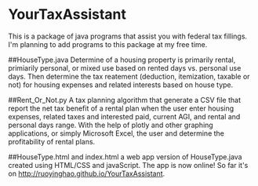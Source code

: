 # YourTaxAssistant
This is a package of java programs that assist you with federal tax fillings. I'm planning to add programs to this package at my free time.

##HouseType.java
Determine of a housing property is primarily rental, primiarily personal, or mixed use based on rented days vs. personal use days. Then determine the tax reatement (deduction, itemization, taxable or not) for housing expenses and related interests based on house type.

##Rent_Or_Not.py
A tax planning algorithm that generate a CSV file that report the net tax benefit of a rental plan when the user enter housing expenses, related taxes and interested paid, current AGI, and rental and personal days range. With the help of plotly and other graphing applications, or simply Microsoft Excel, the user and determine the profitability of rental plans.

##HouseType.html and index.html
a web app version of HouseType.java created using HTML/CSS and javaScript. The app is now online! So far it's on http://ruoyinghao.github.io/YourTaxAssistant.
